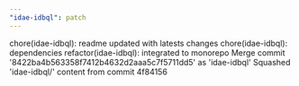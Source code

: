 ```yaml
---
"idae-idbql": patch
---
```


chore(idae-idbql): readme updated with latests changes
chore(idae-idbql): dependencies
refactor(idae-idbql): integrated to monorepo
Merge commit '8422ba4b563358f7412b4632d2aaa5c7f5711dd5' as 'idae-idbql'
Squashed 'idae-idbql/' content from commit 4f84156

